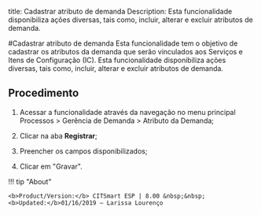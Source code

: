 title: Cadastrar atributo de demanda
Description: Esta funcionalidade disponibiliza ações diversas, tais como, incluir, alterar e excluir atributos de demanda.
 
#Cadastrar atributo de demanda
Esta funcionalidade tem o objetivo de cadastrar os atributos da demanda que serão vinculados aos Serviços e Itens de Configuração (IC).
Esta funcionalidade disponibiliza ações diversas, tais como, incluir, alterar e excluir atributos de demanda.

Procedimento
------------

1.  Acessar a funcionalidade através da navegação no menu principal Processos \>
    Gerência de Demanda \> Atributo da Demanda;

2.  Clicar na aba **Registrar**;

3.  Preencher os campos disponibilizados;

4.  Clicar em "Gravar".

!!! tip "About"

    <b>Product/Version:</b> CITSmart ESP | 8.00 &nbsp;&nbsp;
    <b>Updated:</b>01/16/2019 – Larissa Lourenço
